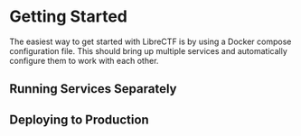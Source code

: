 # Getting Started

The easiest way to get started with LibreCTF is by using a Docker compose configuration file. This should bring up multiple services and automatically configure them to work with each other.

## Running Services Separately

## Deploying to Production
